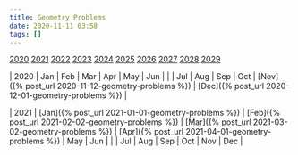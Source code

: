 ```yaml
---
title: Geometry Problems
date: 2020-11-11 03:58
tags: []
---
```


[2020](#2020) [2021](#2021) [2022](#2022) [2023](#2023) [2024](#2024)
[2025](#2025) [2026](#2026) [2027](#2027) [2028](#2028) [2029](#2029)

| <a name="2020">2020</a> | Jan | Feb | Mar | Apr | May | Jun |
| | Jul | Aug | Sep | Oct | [Nov]({% post_url 2020-11-12-geometry-problems %}) | [Dec]({% post_url 2020-12-01-geometry-problems %}) |

| <a name="2021">2021</a> | [Jan]({% post_url 2021-01-01-geometry-problems %}) | [Feb]({% post_url 2021-02-02-geometry-problems %}) | [Mar]({% post_url 2021-03-02-geometry-problems %}) | [Apr]({% post_url 2021-04-01-geometry-problems %}) | May | Jun |
| | Jul | Aug | Sep | Oct | Nov | Dec |

<!--
| <a name="2022">2022</a> | Jan | Feb | Mar | Apr | May | Jun |
| | Jul | Aug | Sep | Oct | Nov | Dec |
| <a name="2023">2023</a> | Jan | Feb | Mar | Apr | May | Jun |
| | Jul | Aug | Sep | Oct | Nov | Dec |
| <a name="2024">2024</a> | Jan | Feb | Mar | Apr | May | Jun |
| | Jul | Aug | Sep | Oct | Nov | Dec |
| <a name="2025">2025</a> | Jan | Feb | Mar | Apr | May | Jun |
| | Jul | Aug | Sep | Oct | Nov | Dec |
| <a name="2026">2026</a> | Jan | Feb | Mar | Apr | May | Jun |
| | Jul | Aug | Sep | Oct | Nov | Dec |
| <a name="2027">2027</a> | Jan | Feb | Mar | Apr | May | Jun |
| | Jul | Aug | Sep | Oct | Nov | Dec |
| <a name="2028">2028</a> | Jan | Feb | Mar | Apr | May | Jun |
| | Jul | Aug | Sep | Oct | Nov | Dec |
| <a name="2029">2029</a> | Jan | Feb | Mar | Apr | May | Jun |
| | Jul | Aug | Sep | Oct | Nov | Dec |
| <a name="2030">2030</a> | Jan | Feb | Mar | Apr | May | Jun |
| | Jul | Aug | Sep | Oct | Nov | Dec |
| <a name="2031">2031</a> | Jan | Feb | Mar | Apr | May | Jun |
| | Jul | Aug | Sep | Oct | Nov | Dec |
-->
